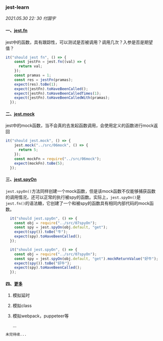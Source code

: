 ### jest-learn

*2021.05.30  22: 30 付国宇*

#### 一、[jest.fn](https://jestjs.io/docs/jest-object)

jest中的函数，具有跟踪性，可以测试是否被调用？调用几次？入参是否是期望值？

```javascript
it("should jest fn", () => {
    const jestFn = jest.fn((val) => {
      return val;
    });
    const pramas = 1;
    const res = jestFn(pramas);
    expect(res).toBe(1);
    expect(jestFn).toHaveBeenCalled();
    expect(jestFn).toHaveBeenCalledTimes(1);
    expect(jestFn).toHaveBeenCalledWith(pramas);
  });
```

#### 二、[jest.mock](https://jestjs.io/docs/jest-object)

jest中的mock函数，当不会真的去发起函数调用，会使用定义的函数进行mock返回

```javascript
it("should jest.mock", () => {
    jest.mock("../src/06mock", () => {
      return 5;
    });
    const mockFn = require("../src/06mock");
    expect(mockFn).toBe(5);
  });
```

#### 三、[jest.spyOn](https://jestjs.io/docs/jest-object)

`jest.spyOn()`方法同样创建一个mock函数，但是该mock函数不仅能够捕获函数的调用情况，还可以正常的执行被spy的函数。实际上，`jest.spyOn()`是`jest.fn()`的语法糖，它创建了一个和被spy的函数具有相同内部代码的mock函数。

```javascript
  it("should jest.spyOn", () => {
    const obj = require("../src/07spyOn");
    const spy = jest.spyOn(obj.default, "get");
    expect(spy()).toBe("牛");
    expect(spy).toHaveBeenCalled();
  });

  it("should jest.spyOn", () => {
    const obj = require("../src/07spyOn");
    const spy = jest.spyOn(obj.default, "get").mockReturnValue("好牛");
    expect(spy()).toBe("好牛");
    expect(spy).toHaveBeenCalled();
  });
```

#### 四、[更多](https://www.jestjs.cn/docs/more-resources)

1. 模拟延时

2. 模拟class

3. 模拟webpack，puppeteer等

   ...

```bash
未完待续...
```


